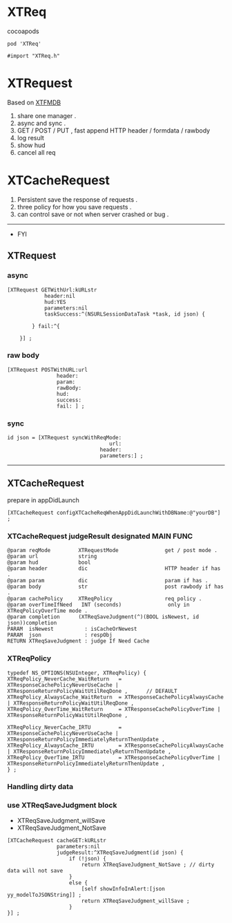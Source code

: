 # XTReq

cocoapods 
```
pod 'XTReq'
```

```
#import "XTReq.h"
```

# XTRequest

Based on [XTFMDB](https://github.com/Akateason/XTFMDB)
1.  share one manager .
2.  async and sync .
3.  GET / POST / PUT , fast append HTTP header / formdata / rawbody
4.  log result
5.  show hud
6. cancel all req

#  XTCacheRequest
1.  Persistent save the response of requests .
2.  three policy for how you save requests .
3.  can control save or not when server crashed or bug .

---

* FYI

## XTRequest
### async
```
[XTRequest GETWithUrl:kURLstr
            header:nil
            hud:YES
            parameters:nil
            taskSuccess:^(NSURLSessionDataTask *task, id json) {

        } fail:^{

    }] ;
```

### raw body
```
[XTRequest POSTWithURL:url
                header:
                param:
                rawBody:
                hud:
                success:
                fail: ] ;
```

### sync
```
id json = [XTRequest syncWithReqMode:
                                 url:
                              header:
                              parameters:] ;
```


---

## XTCacheRequest

prepare in appDidLaunch
```
[XTCacheRequest configXTCacheReqWhenAppDidLaunchWithDBName:@"yourDB"] ;

```


###  XTCacheRequest judgeResult designated MAIN FUNC
```
@param reqMode         XTRequestMode               get / post mode .
@param url             string
@param hud             bool
@param header          dic                         HTTP header if has .
@param param           dic                         param if has .
@param body            str                         post rawbody if has .
@param cachePolicy     XTReqPolicy                 req policy .
@param overTimeIfNeed   INT (seconds)               only in XTReqPolicyOverTime mode .
@param completion      (XTReqSaveJudgment(^)(BOOL isNewest, id json))completion
PARAM  isNewest          : isCacheOrNewest
PARAM  json              : respObj
RETURN XTReqSaveJudgment : judge If Need Cache
```


### XTReqPolicy
```
typedef NS_OPTIONS(NSUInteger, XTReqPolicy) {
XTReqPolicy_NeverCache_WaitReturn   = XTResponseCachePolicyNeverUseCache | XTResponseReturnPolicyWaitUtilReqDone ,      // DEFAULT
XTReqPolicy_AlwaysCache_WaitReturn  = XTResponseCachePolicyAlwaysCache | XTResponseReturnPolicyWaitUtilReqDone ,
XTReqPolicy_OverTime_WaitReturn     = XTResponseCachePolicyOverTime | XTResponseReturnPolicyWaitUtilReqDone ,

XTReqPolicy_NeverCache_IRTU         = XTResponseCachePolicyNeverUseCache | XTResponseReturnPolicyImmediatelyReturnThenUpdate ,
XTReqPolicy_AlwaysCache_IRTU        = XTResponseCachePolicyAlwaysCache | XTResponseReturnPolicyImmediatelyReturnThenUpdate ,
XTReqPolicy_OverTime_IRTU           = XTResponseCachePolicyOverTime | XTResponseReturnPolicyImmediatelyReturnThenUpdate ,
} ;

```


### Handling dirty data
### use XTReqSaveJudgment block 
* XTReqSaveJudgment_willSave
* XTReqSaveJudgment_NotSave

```
[XTCacheRequest cacheGET:kURLstr
                parameters:nil
                judgeResult:^XTReqSaveJudgment(id json) {
                    if (!json) {
                        return XTReqSaveJudgment_NotSave ; // dirty data will not save
                    }
                    else {
                        [self showInfoInAlert:[json yy_modelToJSONString]] ;
                        return XTReqSaveJudgment_willSave ;
                    }
}] ;
```



